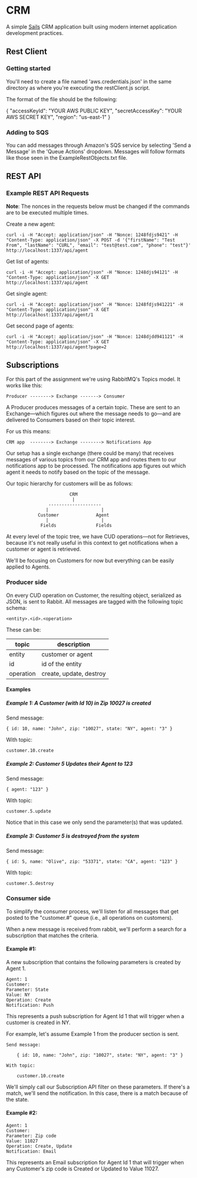 # CRM

A simple [Sails](http://sailsjs.org) CRM application built using modern internet application development practices.

## Rest Client
### Getting started

You'll need to create a file named 'aws.credentials.json' in the same directory as where you're executing the restClient.js script.

The format of the file should be the following:

{
 "accessKeyId": "YOUR AWS PUBLIC KEY",
 "secretAccessKey": "YOUR AWS SECRET KEY",
 "region": "us-east-1"
}

### Adding to SQS

You can add messages through Amazon's SQS service by selecting 'Send a Message' in the 'Queue Actions' dropdown.  Messages will follow formats like those seen in the ExampleRestObjects.txt file.


## REST API
### Example REST API Requests

**Note**: The nonces in the requests below must be changed if the commands are to be executed multiple times.

Create a new agent:

	curl -i -H "Accept: application/json" -H "Nonce: 1248fdjs9421" -H "Content-Type: application/json" -X POST -d '{"firstName": "Test From", "lastName": "CURL", "email": "test@test.com", "phone": "test"}' http://localhost:1337/api/agent

Get list of agents:
	
	curl -i -H "Accept: application/json" -H "Nonce: 1248djs94121" -H "Content-Type: application/json" -X GET http://localhost:1337/api/agent

Get single agent:

	curl -i -H "Accept: application/json" -H "Nonce: 1248fdjs941221" -H "Content-Type: application/json" -X GET http://localhost:1337/api/agent/1

Get second page of agents:

	curl -i -H "Accept: application/json" -H "Nonce: 1248djdd941121" -H "Content-Type: application/json" -X GET http://localhost:1337/api/agent?page=2

## Subscriptions

For this part of the assignment we're using RabbitMQ's Topics model. It works
like this:

    Producer --------> Exchange -------> Consumer

A Producer produces messages of a certain topic. These are sent to an
Exchange—which figures out where the message needs to go—and are
delivered to Consumers based on their topic interest.

For us this means:

    CRM app  --------> Exchange --------> Notifications App

Our setup has a single exchange (there could be many) that receives messages of
various topics from our CRM app and routes them to our notifications app to be
processed. The notifications app figures out which agent it needs to notify
based on the topic of the message.

Our topic hierarchy for customers will be as follows:

                            CRM
                             |
                    --------------------
                   |                    |
                Customer              Agent
                   |                    |
                 Fields               Fields


At every level of the topic tree, we have CUD operations—not for Retrieves,
because it's not really useful in this context to get notifications when a
customer or agent is retrieved.

We'll be focusing on Customers for now but everything can be easily applied to
Agents.

### Producer side
On every CUD operation on Customer, the resulting object, serialized as JSON, is
sent to Rabbit. All messages are tagged with the following topic schema:

    <entity>.<id>.<operation>

These can be:

topic      | description
-----------|----------------------------
 entity    | customer or agent
 id        | id of the entity
 operation | create, update, destroy

#### Examples
##### Example 1: A Customer (with Id 10) in Zip 10027 is created

Send message:

    { id: 10, name: "John", zip: "10027", state: "NY", agent: "3" }

With topic:

    customer.10.create

##### Example 2: Customer 5 Updates their Agent to 123

Send message:

    { agent: "123" }

With topic:

    customer.5.update

Notice that in this case we only send the parameter(s) that was updated.

##### Example 3: Customer 5 is destroyed from the system

Send message:

    { id: 5, name: "Olive", zip: "53371", state: "CA", agent: "123" }

With topic:

    customer.5.destroy

### Consumer side
To simplify the consumer process, we'll listen for all messages that get posted
to the "customer.#" queue (i.e., all operations on customers).

When a new message is received from rabbit, we'll perform a search for a
subscription that matches the criteria.

#### Example #1:

A new subscription that contains the following parameters is created by Agent 1.

    Agent: 1
    Customer:
    Parameter: State
    Value: NY
    Operation: Create
    Notification: Push

This represents a push subscription for Agent Id 1 that will trigger when a
customer is created in NY.

For example, let's assume Example 1 from the producer section is sent.

    Send message:

        { id: 10, name: "John", zip: "10027", state: "NY", agent: "3" }

    With topic:

        customer.10.create

We'll simply call our Subscription API filter on these parameters. If there's a
match, we'll send the notification. In this case, there is a match because of
the state.

#### Example #2:

    Agent: 1
    Customer:
    Parameter: Zip code
    Value: 11027
    Operation: Create, Update
    Notification: Email

This represents an Email subscription for Agent Id 1 that will trigger when any
Customer's zip code is Created or Updated to Value 11027.

